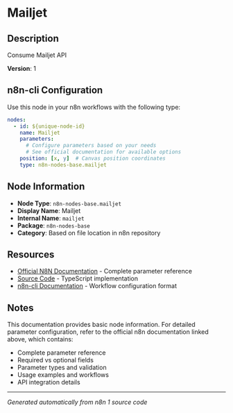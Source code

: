 # Mailjet

## Description

Consume Mailjet API

**Version**: 1

## n8n-cli Configuration

Use this node in your n8n workflows with the following type:

```yaml
nodes:
  - id: ${unique-node-id}
    name: Mailjet
    parameters:
      # Configure parameters based on your needs
      # See official documentation for available options
    position: [x, y]  # Canvas position coordinates
    type: n8n-nodes-base.mailjet
```

## Node Information

- **Node Type**: `n8n-nodes-base.mailjet`
- **Display Name**: Mailjet
- **Internal Name**: `mailjet`
- **Package**: `n8n-nodes-base`
- **Category**: Based on file location in n8n repository

## Resources

- [Official N8N Documentation](https://docs.n8n.io/integrations/builtin/app-nodes/n8n-nodes-base.mailjet/) - Complete parameter reference
- [Source Code](https://github.com/n8n-io/n8n/blob/master/packages/nodes-base/nodes/Mailjet/Mailjet.node.ts) - TypeScript implementation
- [n8n-cli Documentation](https://github.com/edenreich/n8n-cli) - Workflow configuration format

## Notes

This documentation provides basic node information. For detailed parameter configuration, 
refer to the official n8n documentation linked above, which contains:

- Complete parameter reference
- Required vs optional fields
- Parameter types and validation
- Usage examples and workflows
- API integration details

---
*Generated automatically from n8n 1 source code*
